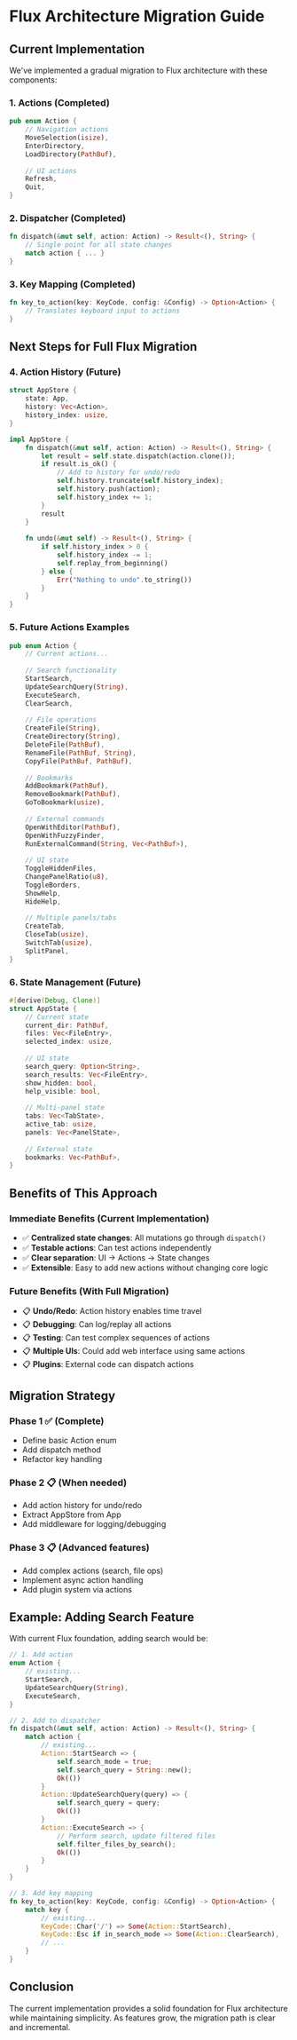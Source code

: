 # Flux Architecture Migration Guide

## Current Implementation

We've implemented a gradual migration to Flux architecture with these components:

### 1. Actions (Completed)
```rust
pub enum Action {
    // Navigation actions
    MoveSelection(isize),
    EnterDirectory,
    LoadDirectory(PathBuf),
    
    // UI actions
    Refresh,
    Quit,
}
```

### 2. Dispatcher (Completed)
```rust
fn dispatch(&mut self, action: Action) -> Result<(), String> {
    // Single point for all state changes
    match action { ... }
}
```

### 3. Key Mapping (Completed)
```rust
fn key_to_action(key: KeyCode, config: &Config) -> Option<Action> {
    // Translates keyboard input to actions
}
```

## Next Steps for Full Flux Migration

### 4. Action History (Future)
```rust
struct AppStore {
    state: App,
    history: Vec<Action>,
    history_index: usize,
}

impl AppStore {
    fn dispatch(&mut self, action: Action) -> Result<(), String> {
        let result = self.state.dispatch(action.clone());
        if result.is_ok() {
            // Add to history for undo/redo
            self.history.truncate(self.history_index);
            self.history.push(action);
            self.history_index += 1;
        }
        result
    }
    
    fn undo(&mut self) -> Result<(), String> {
        if self.history_index > 0 {
            self.history_index -= 1;
            self.replay_from_beginning()
        } else {
            Err("Nothing to undo".to_string())
        }
    }
}
```

### 5. Future Actions Examples
```rust
pub enum Action {
    // Current actions...
    
    // Search functionality
    StartSearch,
    UpdateSearchQuery(String),
    ExecuteSearch,
    ClearSearch,
    
    // File operations
    CreateFile(String),
    CreateDirectory(String),
    DeleteFile(PathBuf),
    RenameFile(PathBuf, String),
    CopyFile(PathBuf, PathBuf),
    
    // Bookmarks
    AddBookmark(PathBuf),
    RemoveBookmark(PathBuf),
    GoToBookmark(usize),
    
    // External commands
    OpenWithEditor(PathBuf),
    OpenWithFuzzyFinder,
    RunExternalCommand(String, Vec<PathBuf>),
    
    // UI state
    ToggleHiddenFiles,
    ChangePanelRatio(u8),
    ToggleBorders,
    ShowHelp,
    HideHelp,
    
    // Multiple panels/tabs
    CreateTab,
    CloseTab(usize),
    SwitchTab(usize),
    SplitPanel,
}
```

### 6. State Management (Future)
```rust
#[derive(Debug, Clone)]
struct AppState {
    // Current state
    current_dir: PathBuf,
    files: Vec<FileEntry>,
    selected_index: usize,
    
    // UI state
    search_query: Option<String>,
    search_results: Vec<FileEntry>,
    show_hidden: bool,
    help_visible: bool,
    
    // Multi-panel state
    tabs: Vec<TabState>,
    active_tab: usize,
    panels: Vec<PanelState>,
    
    // External state
    bookmarks: Vec<PathBuf>,
}
```

## Benefits of This Approach

### Immediate Benefits (Current Implementation)
- ✅ **Centralized state changes**: All mutations go through `dispatch()`
- ✅ **Testable actions**: Can test actions independently
- ✅ **Clear separation**: UI → Actions → State changes
- ✅ **Extensible**: Easy to add new actions without changing core logic

### Future Benefits (With Full Migration)
- 📋 **Undo/Redo**: Action history enables time travel
- 📋 **Debugging**: Can log/replay all actions
- 📋 **Testing**: Can test complex sequences of actions
- 📋 **Multiple UIs**: Could add web interface using same actions
- 📋 **Plugins**: External code can dispatch actions

## Migration Strategy

### Phase 1 ✅ (Complete)
- Define basic Action enum
- Add dispatch method
- Refactor key handling

### Phase 2 📋 (When needed)
- Add action history for undo/redo
- Extract AppStore from App
- Add middleware for logging/debugging

### Phase 3 📋 (Advanced features)
- Add complex actions (search, file ops)
- Implement async action handling
- Add plugin system via actions

## Example: Adding Search Feature

With current Flux foundation, adding search would be:

```rust
// 1. Add action
enum Action {
    // existing...
    StartSearch,
    UpdateSearchQuery(String),
    ExecuteSearch,
}

// 2. Add to dispatcher
fn dispatch(&mut self, action: Action) -> Result<(), String> {
    match action {
        // existing...
        Action::StartSearch => {
            self.search_mode = true;
            self.search_query = String::new();
            Ok(())
        }
        Action::UpdateSearchQuery(query) => {
            self.search_query = query;
            Ok(())
        }
        Action::ExecuteSearch => {
            // Perform search, update filtered files
            self.filter_files_by_search();
            Ok(())
        }
    }
}

// 3. Add key mapping
fn key_to_action(key: KeyCode, config: &Config) -> Option<Action> {
    match key {
        // existing...
        KeyCode::Char('/') => Some(Action::StartSearch),
        KeyCode::Esc if in_search_mode => Some(Action::ClearSearch),
        // ...
    }
}
```

## Conclusion

The current implementation provides a solid foundation for Flux architecture while maintaining simplicity. As features grow, the migration path is clear and incremental.
